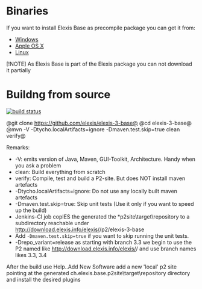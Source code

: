 # Binaries
If you want to install Elexis Base as precompile package you can get it from:
- [Windows](http://download.elexis.info/elexis/3.10/products/Elexis3-win32.win32.x86_64.zip)
- [Apple OS X](http://download.elexis.info/elexis/3.10/products/Elexis3-macosx.cocoa.x86_64.zip)
- [Linux](http://download.elexis.info/elexis/3.10/products/Elexis3-linux.gtk.x86_64.zip)

 [!NOTE] As Elexis Base is part of the Elexis package you can not download it partially 

# Buildng from source
<a href="https://gitlab.medelexis.ch/elexis/elexis-3-base/commits/master"><img alt="build status" src="https://gitlab.medelexis.ch/elexis/elexis-3-base/badges/master/pipeline.svg" /></a>


@git clone https://github.com/elexis/elexis-3-base@
@cd elexis-3-base@
@mvn -V -Dtycho.localArtifacts=ignore -Dmaven.test.skip=true clean verify@

Remarks:
* -V: emits version of Java, Maven, GUI-Toolkit, Architecture. Handy when you ask a problem
* clean: Build everything from scratch
* verify: Compile, test and build a P2-site. But does NOT install maven artefacts
* -Dtycho.localArtifacts=ignore: Do not use any locally built maven artefacts
* -Dmaven.test.skip=true: Skip unit tests (Use it only if you want to speed up the build)
* Jenkins-CI job copIES the generated the *p2site\target\repository to a subdirectory reachable under  http://download.elexis.info/elexis/<branch-name>/p2/elexis-3-base
* Add `-Dmaven.test.skip=true` if you want to skip running the unit tests.
* -Drepo_variant=release as starting with branch 3.3 we begin to use the P2 named like http://download.elexis.info/elexis/<branch-name>/ and use branch names likes 3.3, 3.4

After the build use Help..Add New Software add a new 'local' p2 site pointing at the generated ch.elexis.base.p2site\target\repository directory and install the desired plugins

